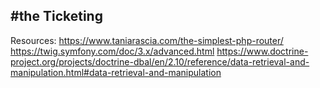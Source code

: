 #the Ticketing 
- 
Resources:
https://www.taniarascia.com/the-simplest-php-router/
https://twig.symfony.com/doc/3.x/advanced.html
https://www.doctrine-project.org/projects/doctrine-dbal/en/2.10/reference/data-retrieval-and-manipulation.html#data-retrieval-and-manipulation